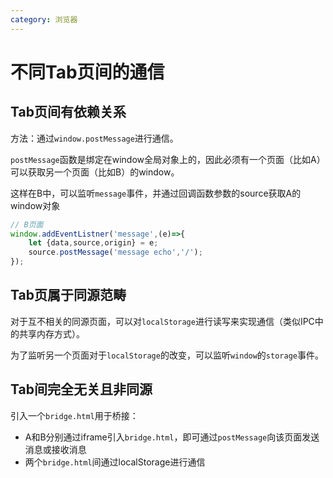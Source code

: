 ```yaml
---
category: 浏览器
---
```


# 不同Tab页间的通信

## Tab页间有依赖关系

方法：通过`window.postMessage`进行通信。

`postMessage`函数是绑定在window全局对象上的，因此必须有一个页面（比如A）可以获取另一个页面（比如B）的window。

这样在B中，可以监听`message`事件，并通过回调函数参数的source获取A的window对象

```js
// B页面
window.addEventListner('message',(e)=>{
    let {data,source,origin} = e;
    source.postMessage('message echo','/');
});
```

## Tab页属于同源范畴

对于互不相关的同源页面，可以对`localStorage`进行读写来实现通信（类似IPC中的共享内存方式）。

为了监听另一个页面对于`localStorage`的改变，可以监听`window`的`storage`事件。

## Tab间完全无关且非同源

引入一个`bridge.html`用于桥接：
- A和B分别通过iframe引入`bridge.html`，即可通过`postMessage`向该页面发送消息或接收消息
- 两个`bridge.html`间通过localStorage进行通信